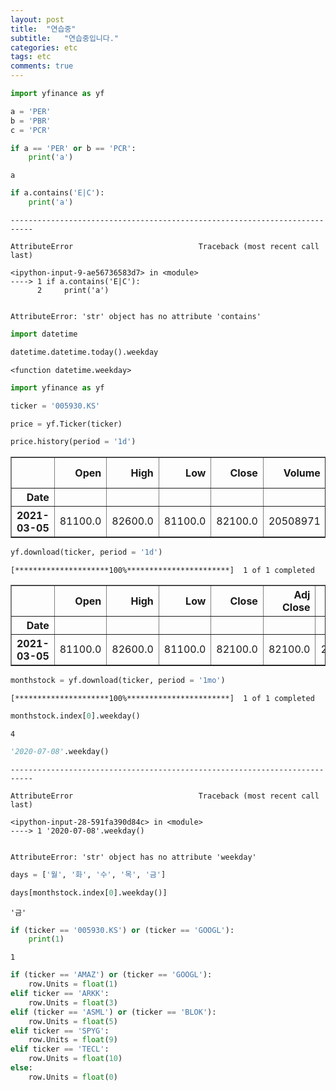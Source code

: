 ```yaml
---
layout: post
title:  "연습중"
subtitle:   "연습중입니다."
categories: etc
tags: etc
comments: true
---
```


```python
import yfinance as yf
```


```python
a = 'PER'
b = 'PBR'
c = 'PCR'
```


```python
if a == 'PER' or b == 'PCR':
    print('a')
```

    a
    


```python
if a.contains('E|C'):
    print('a')
```


    ---------------------------------------------------------------------------

    AttributeError                            Traceback (most recent call last)

    <ipython-input-9-ae56736583d7> in <module>
    ----> 1 if a.contains('E|C'):
          2     print('a')
    

    AttributeError: 'str' object has no attribute 'contains'



```python
import datetime
```


```python
datetime.datetime.today().weekday
```




    <function datetime.weekday>




```python
import yfinance as yf
```


```python
ticker = '005930.KS'
```


```python
price = yf.Ticker(ticker)
```


```python
price.history(period = '1d')
```




<div>
<style scoped>
    .dataframe tbody tr th:only-of-type {
        vertical-align: middle;
    }

    .dataframe tbody tr th {
        vertical-align: top;
    }

    .dataframe thead th {
        text-align: right;
    }
</style>
<table border="1" class="dataframe">
  <thead>
    <tr style="text-align: right;">
      <th></th>
      <th>Open</th>
      <th>High</th>
      <th>Low</th>
      <th>Close</th>
      <th>Volume</th>
      <th>Dividends</th>
      <th>Stock Splits</th>
    </tr>
    <tr>
      <th>Date</th>
      <th></th>
      <th></th>
      <th></th>
      <th></th>
      <th></th>
      <th></th>
      <th></th>
    </tr>
  </thead>
  <tbody>
    <tr>
      <th>2021-03-05</th>
      <td>81100.0</td>
      <td>82600.0</td>
      <td>81100.0</td>
      <td>82100.0</td>
      <td>20508971</td>
      <td>0</td>
      <td>0</td>
    </tr>
  </tbody>
</table>
</div>




```python
yf.download(ticker, period = '1d')
```

    [*********************100%***********************]  1 of 1 completed
    




<div>
<style scoped>
    .dataframe tbody tr th:only-of-type {
        vertical-align: middle;
    }

    .dataframe tbody tr th {
        vertical-align: top;
    }

    .dataframe thead th {
        text-align: right;
    }
</style>
<table border="1" class="dataframe">
  <thead>
    <tr style="text-align: right;">
      <th></th>
      <th>Open</th>
      <th>High</th>
      <th>Low</th>
      <th>Close</th>
      <th>Adj Close</th>
      <th>Volume</th>
    </tr>
    <tr>
      <th>Date</th>
      <th></th>
      <th></th>
      <th></th>
      <th></th>
      <th></th>
      <th></th>
    </tr>
  </thead>
  <tbody>
    <tr>
      <th>2021-03-05</th>
      <td>81100.0</td>
      <td>82600.0</td>
      <td>81100.0</td>
      <td>82100.0</td>
      <td>82100.0</td>
      <td>20508971</td>
    </tr>
  </tbody>
</table>
</div>




```python
monthstock = yf.download(ticker, period = '1mo')
```

    [*********************100%***********************]  1 of 1 completed
    


```python
monthstock.index[0].weekday()
```




    4




```python
'2020-07-08'.weekday()
```


    ---------------------------------------------------------------------------

    AttributeError                            Traceback (most recent call last)

    <ipython-input-28-591fa390d84c> in <module>
    ----> 1 '2020-07-08'.weekday()
    

    AttributeError: 'str' object has no attribute 'weekday'



```python
days = ['월', '화', '수', '목', '금']

```


```python
days[monthstock.index[0].weekday()]
```




    '금'




```python
if (ticker == '005930.KS') or (ticker == 'GOOGL'):
    print(1)
```

    1
    


```python
if (ticker == 'AMAZ') or (ticker == 'GOOGL'):
    row.Units = float(1)
elif ticker == 'ARKK':
    row.Units = float(3)
elif (ticker == 'ASML') or (ticker == 'BLOK'):
    row.Units = float(5)
elif ticker == 'SPYG':
    row.Units = float(9)
elif ticker == 'TECL':
    row.Units = float(10)
else:
    row.Units = float(0)
```
